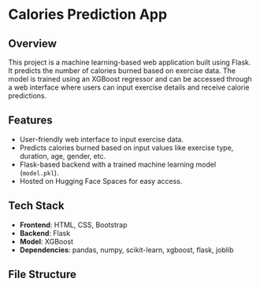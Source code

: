 # Calories Prediction App

## Overview

This project is a machine learning-based web application built using Flask. It predicts the number of calories burned based on exercise data. The model is trained using an XGBoost regressor and can be accessed through a web interface where users can input exercise details and receive calorie predictions.

## Features

- User-friendly web interface to input exercise data.
- Predicts calories burned based on input values like exercise type, duration, age, gender, etc.
- Flask-based backend with a trained machine learning model (`model.pkl`).
- Hosted on Hugging Face Spaces for easy access.

## Tech Stack

- **Frontend**: HTML, CSS, Bootstrap
- **Backend**: Flask
- **Model**: XGBoost
- **Dependencies**: pandas, numpy, scikit-learn, xgboost, flask, joblib

## File Structure

